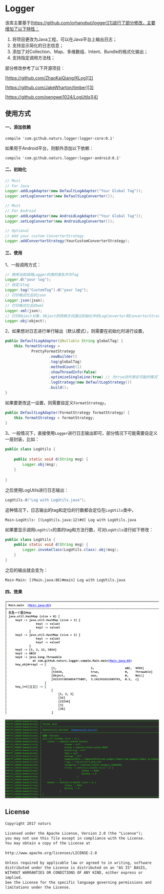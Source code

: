 # Logger #

该库主要基于[https://github.com/orhanobut/logger][1]进行了部分修改，主要增加了以下特性：

1. 将项目更改为Java工程，可以在Java平台上输出日志；
2. 支持显示简化的日志信息；
3. 添加了对Collection、Map、多维数组、Intent、Bundle的格式化输出；
4. 支持指定调用方法栈；

部分修改参考了以下开源项目：

[https://github.com/ZhaoKaiQiang/KLog][2]

[https://github.com/JakeWharton/timber][3]

[https://github.com/pengwei1024/LogUtils][4]

## 使用方式 ##

#### 一、添加依赖 ####

	compile 'com.github.naturs.logger:logger-core:0.1'

如果用于Android平台，则额外添加以下依赖：

	compile 'com.github.naturs.logger:logger-android:0.1'

#### 二、初始化 ####

```java
// Must
// For Java
Logger.addLogAdapter(new DefaultLogAdapter("Your Global Tag"));
Logger.setLogConverter(new DefaultLogConverter());
```

```java
// Must
// For Android
Logger.addLogAdapter(new AndroidLogAdapter("Your Global Tag"));
Logger.setLogConverter(new AndroidLogConverter());
```

```java
// Optional
// Add your custom ConverterStrategy
Logger.addConverterStrategy(YourCustomConverterStrategy);
```

#### 三、使用 ####

1、一般调用方式：

```java
// 使用当前调用Logger的类的类名作为Tag
Logger.d("your log");
// 自定义tag
Logger.tag("CustomTag").d("your log");
// 打印格式化后的json
Logger.json(json);
// 打印格式化后的xml
Logger.xml(json);
// 打印Object对象，Object的转换方式通过初始化中的LogConverter和ConverterStrategy指定
Logger.obj(object);
```

2、如果想对日志进行单行输出（默认模式），则需要在初始化时进行设置，

```java
public DefaultLogAdapter(@Nullable String globalTag) {
    this.formatStrategy =
            PrettyFormatStrategy
                    .newBuilder()
                    .tag(globalTag)
                    .methodCount(1)
                    .showThreadInfo(false)
                    .optimizeSingleLine(true) // 为true则代表在可能的情况下对日志进行单行输出
                    .logStrategy(new DefaultLogStrategy())
                    .build();
}
```

如果要更改这一设置，则需要自定义`FormatStrategy`，

```java
public DefaultLogAdapter(FormatStrategy formatStrategy) {
    this.formatStrategy = formatStrategy;
}
```

3、一般情况下，直接使用`Logger`进行日志输出即可，部分情况下可能需要自定义一层封装，比如：

```java
public class LogUtils {

    public static void d(String msg) {
        Logger.obj(msg);
    }

}
```

之后使用LogUtils进行日志输出：

```java
LogUtils.d("Log with LogUtils.java");
```

这种情况下，日志输出的tag和定位的行数都会定位在`LogUtils`类中，

	Main-LogUtils: [(LogUtils.java:12)#d] Log with LogUtils.java

如果要显示调用`LogUtils`的类的tag和方法行数，可对`LogUtils`进行如下修改：

```java
public class LogUtils {
    public static void d(String msg) {
        Logger.invokeClass(LogUtils.class).obj(msg);
    }
}
```

之后的输出就会变为：

	Main-Main: [(Main.java:86)#main] Log with LogUtils.java

#### 四、效果 ####

![](screenshots/java.png)

![](screenshots/android.png)

## License ##

	Copyright 2017 naturs

	Licensed under the Apache License, Version 2.0 (the "License");
	you may not use this file except in compliance with the License.
	You may obtain a copy of the License at

	http://www.apache.org/licenses/LICENSE-2.0

	Unless required by applicable law or agreed to in writing, software
	distributed under the License is distributed on an "AS IS" BASIS,
	WITHOUT WARRANTIES OR CONDITIONS OF ANY KIND, either express or implied.
	See the License for the specific language governing permissions and
	limitations under the License.

[1]:https://github.com/orhanobut/logger
[2]:https://github.com/ZhaoKaiQiang/KLog
[3]:https://github.com/JakeWharton/timber
[4]:https://github.com/pengwei1024/LogUtils